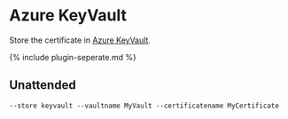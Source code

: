 ---
---
# Azure KeyVault 
Store the certificate in [Azure KeyVault](https://azure.microsoft.com/en-us/services/key-vault/).

{% include plugin-seperate.md %}

## Unattended
`‑‑store keyvault ‑‑vaultname MyVault ‑‑certificatename MyCertificate`